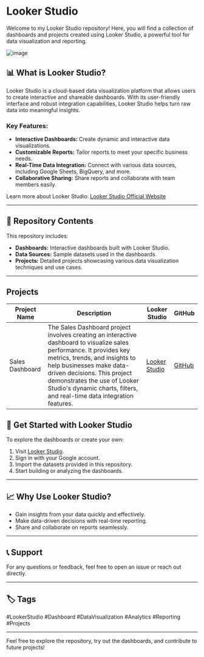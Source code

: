 # Looker Studio

Welcome to my Looker Studio repository! Here, you will find a collection of dashboards and projects created using Looker Studio, a powerful tool for data visualization and reporting.

![image](https://github.com/user-attachments/assets/3f34e036-39b5-4e89-921d-c52aa2385f29)

## 📊 What is Looker Studio?

Looker Studio is a cloud-based data visualization platform that allows users to create interactive and shareable dashboards. With its user-friendly interface and robust integration capabilities, Looker Studio helps turn raw data into meaningful insights.

### Key Features:
- **Interactive Dashboards:** Create dynamic and interactive data visualizations.
- **Customizable Reports:** Tailor reports to meet your specific business needs.
- **Real-Time Data Integration:** Connect with various data sources, including Google Sheets, BigQuery, and more.
- **Collaborative Sharing:** Share reports and collaborate with team members easily.

Learn more about Looker Studio: [Looker Studio Official Website](https://lookerstudio.google.com/)

---

## 📁 Repository Contents

This repository includes:
- **Dashboards:** Interactive dashboards built with Looker Studio.
- **Data Sources:** Sample datasets used in the dashboards.
- **Projects:** Detailed projects showcasing various data visualization techniques and use cases.

---

## Projects
| Project Name     | Description                                                                                               | Looker Studio | GitHub |
|------------------|-----------------------------------------------------------------------------------------------------------|---------------|--------|
| Sales Dashboard  | The Sales Dashboard project involves creating an interactive dashboard to visualize sales performance. It provides key metrics, trends, and insights to help businesses make data-driven decisions. This project demonstrates the use of Looker Studio's dynamic charts, filters, and real-time data integration features. | [Looker Studio](https://lookerstudio.google.com/s/gTxqpX0pFOs) | [GitHub](https://github.com/huseyincenik/looker_studio/tree/main/dashboard/sales_dashboard) |


## 🚀 Get Started with Looker Studio

To explore the dashboards or create your own:
1. Visit [Looker Studio](https://lookerstudio.google.com/).
2. Sign in with your Google account.
3. Import the datasets provided in this repository.
4. Start building or analyzing the dashboards.
---

## 📈 Why Use Looker Studio?

- Gain insights from your data quickly and effectively.
- Make data-driven decisions with real-time reporting.
- Share and collaborate on reports seamlessly.

---

## 📞 Support

For any questions or feedback, feel free to open an issue or reach out directly.

---

## 🏷️ Tags

#LookerStudio #Dashboard #DataVisualization #Analytics #Reporting #Projects

---

Feel free to explore the repository, try out the dashboards, and contribute to future projects!
